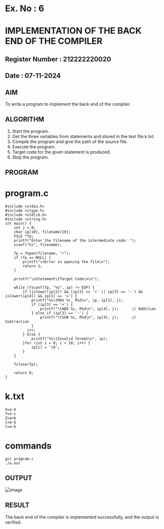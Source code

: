 # Ex. No : 6	
# IMPLEMENTATION OF THE BACK END OF THE COMPILER 
## Register Number : 212222220020
## Date : 07-11-2024

## AIM   
To write a program to implement the back end of the compiler.

## ALGORITHM
1.	Start the program.
2.	Get the three variables from statements and stored in the text file k.txt.
3.	Compile the program and give the path of the source file.
4.	Execute the program.
5.	Target code for the given statement is produced.
6.	Stop the program.

## PROGRAM
# program.c
```
#include <stdio.h>
#include <ctype.h>
#include <stdlib.h>
#include <string.h>
int main() {
    int j = 0;              
    char ip[10], filename[10];
    FILE *fp;
    printf("Enter the filename of the intermediate code: ");
    scanf("%s", filename);

    fp = fopen(filename, "r");
    if (fp == NULL) {
        printf("\nError in opening the file\n");
        return 1;
    }

    printf("\nStatement\tTarget Code\n\n");

    while (fscanf(fp, "%s", ip) != EOF) {
        if (islower(ip[2]) && (ip[3] == '+' || ip[3] == '-') && islower(ip[4]) && ip[1] == '=') {
            printf("%s\tMOV %c, R%d\n", ip, ip[2], j); 
            if (ip[3] == '+') {
                printf("\tADD %c, R%d\n", ip[4], j);      // Addition
            } else if (ip[3] == '-') {
                printf("\tSUB %c, R%d\n", ip[4], j);      // Subtraction
            }
          j++;  
        } else {
            printf("%s\tInvalid format\n", ip);
        }for (int i = 0; i < 10; i++) {
            ip[i] = '\0';
        }
    }

    fclose(fp);

    return 0;
}
```
# k.txt
```
X=a-b 
Y=a-c 
Z=a+b 
C=a-b 
C=a-b
```
# commands
```
gcc program.c
./a.out
```
## OUTPUT 
![image](https://github.com/user-attachments/assets/ab63d81b-9d4c-43f4-93fc-66d037e7b94d)

## RESULT
The back end of the compiler is implemented successfully, and the output is verified.
